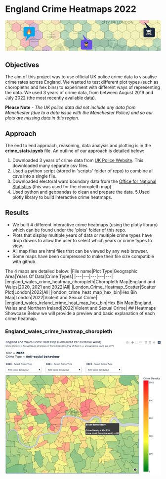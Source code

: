 # England Crime Heatmaps 2022
![alt text](./images/crime_1.png)

## Objectives
The aim of this project was to use official UK police crime data to visualise crime rates across England. We wanted to test different plot types (such as choropleths and hex bins) to experiment with different ways of representing the data. We used 3 years of crime data, from between August 2019 and July 2022 (the most recently available data).

**Please Note** - *The UK police data did not include any data from Manchester (due to a data issue with the Manchester Police) and so our plots are missing data in this region.*

## Approach
The end to end approach, reasoning, data analysis and plotting is in the **crime_stats.ipynb** file. An outline of our approach is detailed below: 
1. Downloaded 3 years of crime data from [UK Police Website](https://data.police.uk/data/). This downloaded many separate csv files. 
2. Used a python script (stored in 'scripts' folder of repo) to combine all csvs into a single file. 
3. Downloaded electoral ward boundary data from the [Office for National Statistics](https://geoportal.statistics.gov.uk/search?q=wards) (this was used for the choropleth map). 
4. Used python and geopandas to clean and prepare the data.
5.Used plotly library to build interactive crime heatmaps. 

## Results
- We built 4 different interactive crime heatmaps (using the plotly library) which can be found under the 'plots' folder of this repo. 
- Plots that display multiple years of data or multiple crime types have drop downs to allow the user to select which years or crime types to view.
- All map files are html files that can be viewed by any web browser.
- Some maps have been compressed to make their file size compatible with github. 

The 4 maps are detailed below:
|File name|Plot Type|Geographic Area|Years Of Data|Crime Types|
|---|---|---|---|---|
|england_wales_crime_heatmap_choropleth|Choropleth Map|England and Wales|2020, 2021 and 2022|All|
|London_Crime_Heatmap_Scatter|Scatter Plot|London|2022|All|
|london_crime_heat_map_hex_bin|Hex Bin Map|London|2022|Violent and Sexual Crime|
|england_wales_ireland_crime_heat_map_hex_bin|Hex Bin Map|England, Wales and Northern Ireland|2022|Violent and Sexual Crime|
## Heatmaps Showcase
Below we will provide a preview and basic explanation of each crime heatmap. 
### England_wales_crime_heatmap_choropleth
![alt text](./images/england_choropleth_1.jpeg)
